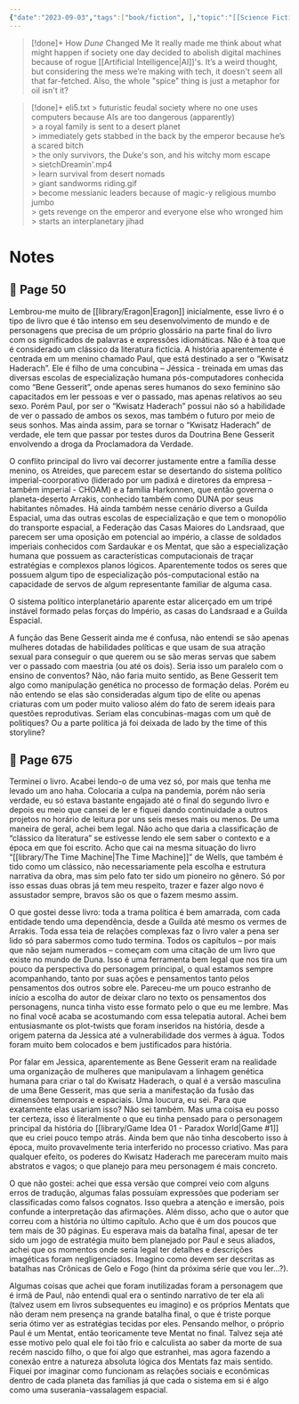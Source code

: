 ```yaml
---
{"date":"2023-09-03","tags":["book/fiction", ],"topic":"[[Science Fiction]]","start":"2020-01-16","finish":"2021-01-18","author":"[[Frank Herbert]]","year":1965,"publish":true,"PassFrontmatter":true}
---
```


>[!done]+ How *Dune* Changed Me
> It really made me think about what might happen if society one day decided to abolish digital machines because of rogue [[Artificial Intelligence\|AI]]'s. It’s a weird thought, but considering the mess we’re making with tech, it doesn't seem all that far-fetched. Also, the whole "spice" thing is just a metaphor for oil isn't it?

>[!done]+ eli5.txt
> \> futuristic feudal society where no one uses computers because AIs are too dangerous (apparently)<br>
> \> a royal family is sent to a desert planet <br>
> \> immediately gets stabbed in the back by the emperor because he’s a scared bitch<br>
> \> the only survivors, the Duke's son, and his witchy mom escape <br>
> \> sietchDreamin'.mp4<br>
> \> learn survival from desert nomads<br>
> \> giant sandworms riding.gif<br>
> \> become messianic leaders because of magic-y religious mumbo jumbo<br>
> \> gets revenge on the emperor and everyone else who wronged him<br>
> \> starts an interplanetary jihad <br>

# Notes

## 🔖 Page 50
Lembrou-me muito de [[library/Eragon\|Eragon]] inicialmente, esse livro é o tipo de livro que é tão intenso em seu desenvolvimento de mundo e de personagens que precisa de um próprio glossário na parte final do livro com os significados de palavras e expressões idiomáticas. Não é à toa que é considerado um clássico da literatura fictícia. A história aparentemente é centrada em um menino chamado Paul, que está destinado a ser o “Kwisatz Haderach”. Ele é filho de uma concubina – Jéssica - treinada em umas das diversas escolas de especialização humana pós-computadores conhecida como “Bene Gesserit”, onde apenas seres humanos do sexo feminino são capacitados em ler pessoas e ver o passado, mas apenas relativos ao seu sexo. Porém Paul, por ser o “Kwisatz Haderach” possui não só a habilidade de ver o passado de ambos os sexos, mas também o futuro por meio de seus sonhos. Mas ainda assim, para se tornar o “Kwisatz Haderach” de verdade, ele tem que passar por testes duros da Doutrina Bene Gesserit envolvendo a droga da Proclamadora da Verdade.

O conflito principal do livro vai decorrer justamente entre a família desse menino, os Atreides, que parecem estar se desertando do sistema político imperial-coorporativo (liderado por um padixá e diretores da empresa – também imperial - CHOAM) e a família Harkonnen, que então governa o planeta-deserto Arrakis, conhecido também como DUNA por seus habitantes nômades. Há ainda também nesse cenário diverso a Guilda Espacial, uma das outras escolas de especialização e que tem o monopólio do transporte espacial, a Federação das Casas Maiores do Landsraad, que parecem ser uma oposição em potencial ao império, a classe de soldados imperiais conhecidos com Sardaukar e os Mentat, que são a especialização humana que possuem as características computacionais de traçar estratégias e complexos planos lógicos. Aparentemente todos os seres que possuem algum tipo de especialização pós-computacional estão na capacidade de servos de algum representante familiar de alguma casa.

O sistema político interplanetário aparente estar alicerçado em um tripé instável formado pelas forças do Império, as casas do Landsraad e a Guilda Espacial.

A função das Bene Gesserit ainda me é confusa, não entendi se são apenas mulheres dotadas de habilidades políticas e que usam de sua atração sexual para conseguir o que querem ou se são meras servas que sabem ver o passado com maestria (ou até os dois). Seria isso um paralelo com o ensino de conventos? Não, não faria muito sentido, as Bene Gesserit tem algo como manipulação genética no processo de formação delas. Porém eu não entendo se elas são consideradas algum tipo de elite ou apenas criaturas com um poder muito valioso além do fato de serem ideais para questões reprodutivas. Seriam elas concubinas-magas com um quê de politiques? Ou a parte política já foi deixada de lado by the time of this storyline?
 
## 🔖 Page 675
Terminei o livro. Acabei lendo-o de uma vez só, por mais que tenha me levado um ano haha. Colocaria a culpa na pandemia, porém não seria verdade, eu só estava bastante engajado até o final do segundo livro e depois eu meio que cansei de ler e fiquei dando continuidade a outros projetos no horário de leitura por uns seis meses mais ou menos. De uma maneira de geral, achei bem legal. Não acho que daria a classificação de “clássico da literatura” se estivesse lendo ele sem saber o contexto e a época em que foi escrito. Acho que cai na mesma situação do livro “[[library/The Time Machine\|The Time Machine]]” de Wells, que também é tido como um clássico, não necessariamente pela escolha e estrutura narrativa da obra, mas sim pelo fato ter sido um pioneiro no gênero. Só por isso essas duas obras já tem meu respeito, trazer e fazer algo novo é assustador sempre, bravos são os que o fazem mesmo assim.

O que gostei desse livro: toda a trama política é bem amarrada, com cada entidade tendo uma dependência, desde a Guilda até mesmo os vermes de Arrakis. Toda essa teia de relações complexas faz o livro valer a pena ser lido só para sabermos como tudo termina. Todos os capítulos – por mais que não sejam numerados – começam com uma citação de um livro que existe no mundo de Duna. Isso é uma ferramenta bem legal que nos tira um pouco da perspectiva do personagem principal, o qual estamos sempre acompanhando, tanto por suas ações e pensamentos tanto pelos pensamentos dos outros sobre ele. Pareceu-me um pouco estranho de início a escolha do autor de deixar claro no texto os pensamentos dos personagens, nunca tinha visto esse formato pelo o que eu me lembre. Mas no final você acaba se acostumando com essa telepatia autoral. Achei bem entusiasmante os plot-twists que foram inseridos na história, desde a origem paterna da Jessica até a vulnerabilidade dos vermes à água. Todos foram muito bem colocados e bem justificados para história.

Por falar em Jessica, aparentemente as Bene Gesserit eram na realidade uma organização de mulheres que manipulavam a linhagem genética humana para criar o tal do Kwisatz Haderach, o qual é a versão masculina de uma Bene Gesserit, mas que seria a manifestação da fusão das dimensões temporais e espaciais. Uma loucura, eu sei. Para que exatamente elas usariam isso? Não sei também. Mas uma coisa eu posso ter certeza, isso é literalmente o que eu tinha pensado para o personagem principal da história do [[library/Game Idea 01 - Paradox World\|Game #1]] que eu criei pouco tempo atrás. Ainda bem que não tinha descoberto isso à época, muito provavelmente teria interferido no processo criativo. Mas para qualquer efeito, os poderes do Kwisatz Haderach me pareceram muito mais abstratos e vagos; o que planejo para meu personagem é mais concreto.
 
O que não gostei: achei que essa versão que comprei veio com alguns erros de tradução, algumas falas possuíam expressões que poderiam ser classificadas como falsos cognatos. Isso quebra a atenção e imersão, pois confunde a interpretação das afirmações. Além disso, acho que o autor que correu com a história no último capítulo. Acho que é um dos poucos que tem mais de 30 páginas. Eu esperava mais da batalha final, apesar de ter sido um jogo de estratégia muito bem planejado por Paul e seus aliados, achei que os momentos onde seria legal ter detalhes e descrições imagéticas foram negligenciados. Imagino como devem ser descritas as batalhas nas Crônicas de Gelo e Fogo (hint da próxima série que vou ler...?). 

Algumas coisas que achei que foram inutilizadas foram a personagem que é irmã de Paul, não entendi qual era o sentindo narrativo de ter ela ali (talvez usem em livros subsequentes eu imagino) e os próprios Mentats que não deram nem presença na grande batalha final, o que é triste porque seria ótimo ver as estratégias tecidas por eles. Pensando melhor, o próprio Paul é um Mentat, então teoricamente teve Mentat no final. Talvez seja até esse motivo pelo qual ele foi tão frio e calculista ao saber da morte de sua recém nascido filho, o que foi algo que estranhei, mas agora fazendo a conexão entre a natureza absoluta lógica dos Mentats faz mais sentido. Fiquei por imaginar como funcionam as relações sociais e econômicas dentro de cada planeta das famílias já que cada o sistema em si é algo como uma suserania-vassalagem espacial.
